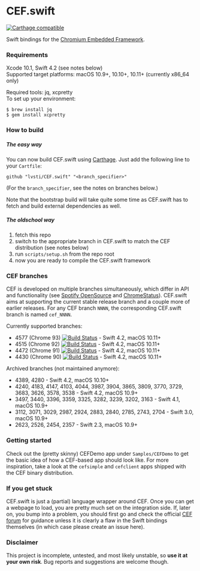 # CEF.swift

[![Carthage compatible](https://img.shields.io/badge/Carthage-compatible-brightgreen.svg)](https://github.com/Carthage/Carthage)

Swift bindings for the [Chromium Embedded Framework](https://bitbucket.org/chromiumembedded/cef/).

### Requirements

Xcode 10.1, Swift 4.2 (see notes below)<br/>
Supported target platforms: macOS 10.9+, 10.10+, 10.11+ (currently x86_64 only)

Required tools: jq, xcpretty<br/>
To set up your environment:

```
$ brew install jq
$ gem install xcpretty
```

### How to build

##### The easy way

You can now build CEF.swift using [Carthage](https://github.com/Carthage/Carthage). Just add the following line to your `Cartfile`:

```
github "lvsti/CEF.swift" "<branch_specifier>"
```

(For the `branch_specifier`, see the notes on branches below.)

Note that the bootstrap build will take quite some time as CEF.swift has to fetch and build external dependencies as well.

##### The oldschool way

1. fetch this repo
2. switch to the appropriate branch in CEF.swift to match the CEF distribution (see notes below)
3. run `scripts/setup.sh` from the repo root
4. now you are ready to compile the CEF.swift framework

### CEF branches

CEF is developed on multiple branches simultaneously, which differ in API and functionality (see [Spotify OpenSource](https://cef-builds.spotifycdn.com/index.html) and [ChromeStatus](https://www.chromestatus.com/features)). CEF.swift aims at supporting the current stable release branch and a couple more of earlier releases. For any CEF branch `NNNN`, the corresponding CEF.swift branch is named `cef_NNNN`.

Currently supported branches: 

- 4577 (Chrome 93) [![Build Status](https://travis-ci.org/lvsti/CEF.swift.svg?branch=cef_4577)](https://app.travis-ci.com/github/lvsti/CEF.swift) - Swift 4.2, macOS 10.11+
- 4515 (Chrome 92) [![Build Status](https://travis-ci.org/lvsti/CEF.swift.svg?branch=cef_4515)](https://app.travis-ci.com/github/lvsti/CEF.swift) - Swift 4.2, macOS 10.11+
- 4472 (Chrome 91) [![Build Status](https://travis-ci.org/lvsti/CEF.swift.svg?branch=cef_4472)](https://app.travis-ci.com/github/lvsti/CEF.swift) - Swift 4.2, macOS 10.11+
- 4430 (Chrome 90) [![Build Status](https://travis-ci.org/lvsti/CEF.swift.svg?branch=cef_4430)](https://app.travis-ci.com/github/lvsti/CEF.swift) - Swift 4.2, macOS 10.11+

Archived branches (not maintained anymore):

- 4389, 4280 - Swift 4.2, macOS 10.10+
- 4240, 4183, 4147, 4103, 4044, 3987, 3904, 3865, 3809, 3770, 3729, 3683, 3626, 3578, 3538 - Swift 4.2, macOS 10.9+
- 3497, 3440, 3396, 3359, 3325, 3282, 3239, 3202, 3163 - Swift 4.1, macOS 10.9+
- 3112, 3071, 3029, 2987, 2924, 2883, 2840, 2785, 2743, 2704 - Swift 3.0, macOS 10.9+
- 2623, 2526, 2454, 2357 - Swift 2.3, macOS 10.9+

### Getting started

Check out the (pretty skinny) CEFDemo app under `Samples/CEFDemo` to get the basic idea of how a CEF-based app should look like. For more inspiration, take a look at the `cefsimple` and `cefclient` apps shipped with the CEF binary distribution.

### If you get stuck

CEF.swift is just a (partial) language wrapper around CEF. Once you can get a webpage to load, you are pretty much set on the integration side. If, later on, you bump into a problem, you should first go and check the official [CEF forum](https://magpcss.org/ceforum/) for guidance unless it is clearly a flaw in the Swift bindings themselves (in which case please create an issue here).

### Disclaimer

This project is incomplete, untested, and most likely unstable, so **use it at your own risk**. Bug reports and suggestions are welcome though.
